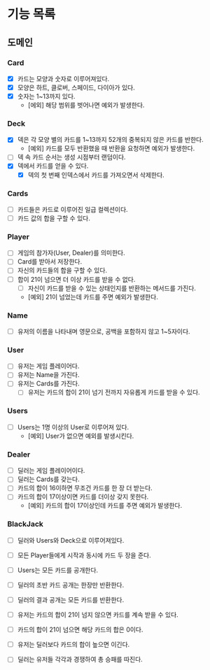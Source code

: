 # 기능 목록

## 도메인

### Card
- [x] 카드는 모양과 숫자로 이루어져있다.
- [x] 모양은 하트, 클로버, 스페이드, 다이아가 있다.
- [x] 숫자는 1~13까지 있다.
  - [에외] 해당 범위를 벗어나면 예외가 발생한다.

### Deck
- [x] 덱은 각 모양 별의 카드를 1~13까지 52개의 중복되지 않은 카드를 반한다.
  - [예외] 카드를 모두 반환했을 때 반환을 요청하면 예외가 발생한다.
- [ ] 덱 속 카드 순서는 생성 시점부터 랜덤이다.
- [x] 덱에서 카드를 얻을 수 있다.
  - [x] 덱의 첫 번째 인덱스에서 카드를 가져오면서 삭제한다.

### Cards
- [ ] 카드들은 카드로 이루어진 일급 컬렉션이다.
- [ ] 카드 값의 합을 구할 수 있다.

### Player
- [ ] 게임의 참가자(User, Dealer)를 의미한다.
- [ ] Card를 받아서 저장한다.
- [ ] 자신의 카드들의 합을 구할 수 있다.
- [ ] 합이 21이 넘으면 더 이상 카드를 받을 수 없다.
  - [ ] 자신이 카드를 받을 수 있는 상태인지를 반환하는 메서드를 가진다.
  - [예외] 21이 넘었는데 카드를 주면 예외가 발생한다.

### Name
- [ ] 유저의 이름을 나타내며 영문으로, 공백을 포함하지 않고 1~5자이다.

### User
- [ ] 유저는 게임 플레이어다.
- [ ] 유저는 Name을 가진다.
- [ ] 유저는 Cards를 가진다.
  - [ ] 유저는 카드의 합이 21이 넘기 전까지 자유롭게 카드를 받을 수 있다.

### Users
- [ ] Users는 1명 이상의 User로 이루어져 있다.
  - [예외] User가 없으면 예외를 발생시킨다.

### Dealer
- [ ] 딜러는 게임 플레이어이다.
- [ ] 딜러는 Cards를 갖는다.
- [ ] 카드의 합이 16이하면 무조건 카드를 한 장 더 받는다.
- [ ] 카드의 합이 17이상이면 카드를 더이상 갖지 못한다.
  - [예외] 카드의 합이 17이상인데 카드를 주면 예외가 발생한다.

### BlackJack
- [ ] 딜러와 Users와 Deck으로 이루어져있다.
- [ ] 모든 Player들에게 시작과 동시에 카드 두 장을 준다.
- [ ] Users는 모든 카드를 공개한다.
- [ ] 딜러의 초반 카드 공개는 한장만 반환한다.
- [ ] 딜러의 결과 공개는 모든 카드를 반환한다.
- [ ] 유저는 카드의 합이 21이 넘지 않으면 카드를 계속 받을 수 있다.
- [ ] 카드의 합이 21이 넘으면 해당 카드의 합은 0이다.
- [ ] 유저는 딜러보다 카드의 합이 높으면 이긴다.
- [ ] 딜러는 유저들 각각과 경쟁하여 총 승패를 따진다.

